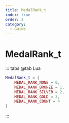```yaml
---
title: MedalRank_t
index: true
order: 2
category:
  - Guide
---
```


# MedalRank_t
::: tabs
@tab Lua
```lua
MedalRank_t = {
    MEDAL_RANK_NONE = 0,
    MEDAL_RANK_BRONZE = 1,
    MEDAL_RANK_SILVER = 2,
    MEDAL_RANK_GOLD = 3,
    MEDAL_RANK_COUNT = 4
}
```
:::